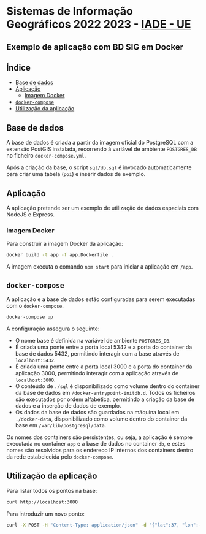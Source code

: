 # Sistemas de Informação Geográficos 2022 2023 - [IADE - UE](https://www.iade.europeia.pt/) <!-- omit in toc -->

## Exemplo de aplicação com BD SIG em Docker <!-- omit in toc -->

## Índice <!-- omit in toc -->

- [Base de dados](#base-de-dados)
- [Aplicação](#aplicação)
  - [Imagem Docker](#imagem-docker)
- [`docker-compose`](#docker-compose)
- [Utilização da aplicação](#utilização-da-aplicação)

## Base de dados

A base de dados é criada a partir da imagem oficial do PostgreSQL com a extensão PostGIS instalada, recorrendo à variável de ambiente `POSTGRES_DB` no ficheiro `docker-compose.yml`.

Após a criação da base, o script `sql/db.sql` é invocado automaticamente para criar uma tabela (`poi`) e inserir dados de exemplo.

## Aplicação

A aplicação pretende ser um exemplo de utilização de dados espaciais com NodeJS e Express.

### Imagem Docker

Para construir a imagem Docker da aplicação:

```bash
docker build -t app -f app.Dockerfile .
```

A imagem executa o comando `npm start` para iniciar a aplicação em `/app`.

## `docker-compose`

A aplicação e a base de dados estão configuradas para serem executadas com o `docker-compose`.

```bash	
docker-compose up
```

A configuração assegura o seguinte:

- O nome base é definida na variável de ambiente `POSTGRES_DB`.
- É criada uma ponte entre a porta local 5342 e a porta do container da base de dados 5432, permitindo interagir com a base através de `localhost:5432`.
- É criada uma ponte entre a porta local 3000 e a porta do container da aplicação 3000, permitindo interagir com a aplicação através de `localhost:3000`.
- O conteúdo de `./sql` é disponibilizado como volume dentro do container da base de dados em `/docker-entrypoint-initdb.d`. Todos os ficheiros são executados por ordem alfabética, permitindo a criação da base de dados e a inserção de dados de exemplo.
- Os dados da base de dados são guardados na máquina local em `./docker-data`, disponibilizado como volume dentro do container da base em `/var/lib/postgresql/data`.

Os nomes dos containers são persistentes, ou seja, a aplicação é sempre executada no container `app` e a base de dados no container `db`, e estes nomes são resolvidos para os endereco IP internos dos containers dentro da rede estabelecida pelo `docker-compose`.

## Utilização da aplicação

Para listar todos os pontos na base:

```bash
curl http://localhost:3000
```

Para introduzir um novo ponto:

```bash
curl -X POST -H "Content-Type: application/json" -d '{"lat":37, "lon":-9, "description":"test"}' localhost:3000
```
